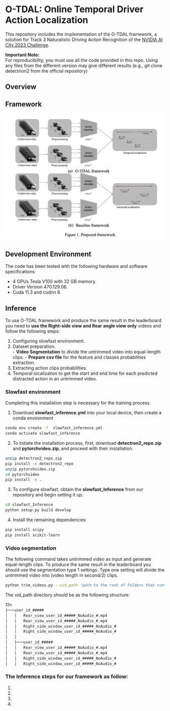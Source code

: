 # O-TDAL: Online Temporal Driver Action Localization
This repository includes the implementation of the O-TDAL framework, a solution for Track 3 Naturalistic Driving Action Recognition of the [NVIDIA AI City 2023 Challenge](https://www.aicitychallenge.org/). <br />

**Important Note:** <br />
For reproducibility, you must use all the code provided in this repo. Using any files from the different version may give different results (e.g., git clone detectrion2 from the official repository)  <br />

## Overview 

## Framework 

<p align="center">
  
  <img src="https://github.com/Tahakom-TDAL/AICITY2023_O-TDAL/blob/main/imgs/Proposed%20framework.png" width="600" />
</p>
  
## Development Environment 

The code has been tested with the following hardware and software specifications: <br />
  -	4 GPUs Tesla V100 with 32 GB memory. 
  -	Driver Version 470.129.06.
  -	Cuda 11.3 and cudnn 8.
 
## Inference
  To use O-TDAL framework and produce the same result in the leaderboard you need to **use the Right-side view and Rear angle view only** videos and follow the following steps:
  1. Configuring slowfast environment. 
  2. Dataset preparation. <br/>
    - **Video Segmentation** to divide the untrimmed video into equal-length clips.
    - **Prepare csv file** for the feature and classes probabilities extraction. <br/>
  3. Extracting action clips probabilities.
  4. Temporal localization to get the start and end time for each predicted distracted action in an untrimmed video.

### Slowfast environment

Completing this installation step is necessary for the training process.


1. Download **slowfast_inference.yml** into your local device, then create a conda environment
  ```bash
  conda env create -f  slowfast_inference.yml
  conda activate slowfast_inference
  ```   
2. To initiate the installation process, first, download **detectron2_repo.zip** and **pytorchvideo.zip**, and proceed with their installation.
  ```bash
  unzip detectron2_repo.zip
  pip install -e detectron2_repo
  unzip pytorchvideo.zip
  cd pytorchvideo
  pip install -e .
  ```  
3. To configure slowfast, obtain the **slowfast_Inference** from our repository and begin setting it up.
  ```bash
  cd slowfast_Inference
  python setup.py build develop
  ```  
4. Install the remaining dependencies 
  ```bash
  pip install scipy
  pip install scikit-learn
  ```  

### Video segmentation

The following command takes untrimmed video as input and generate equal-length clips. To produce the same result in the leaderboard you should use the segmentation type 1 settings. Type one setting will divide the untrimmed video into (video length in second/2) clips.
 ```bash
 python trim_videos.py --vid_path 'path to the root of folders that contains videos' --dist_path 'specify the output path' --view 'the needed video view to trim 1 for dashboard, 2 for right-side and 3 for rear view' --segmentation_type 1
 ```
 The vid_path directory should be as the following structure:
```bash
IDs
├───user_id_#####
│   │   Rear_view_user_id_#####_NoAudio_#.mp4
│   │   Rear_view_user_id_#####_NoAudio_#.mp4
│   │   Right_side_window_user_id_#####_NoAudio_#
│   │   Right_side_window_user_id_#####_NoAudio_#
│   │   
│   ├───user_id_#####
│   │   Rear_view_user_id_#####_NoAudio_#.mp4
│   │   Rear_view_user_id_#####_NoAudio_#.mp4
│   │   Right_side_window_user_id_#####_NoAudio_#
│   │   Right_side_window_user_id_#####_NoAudio_#
```

### The Inference steps for our framework as follow:
  1.
  2.
  3.
  4.
  

